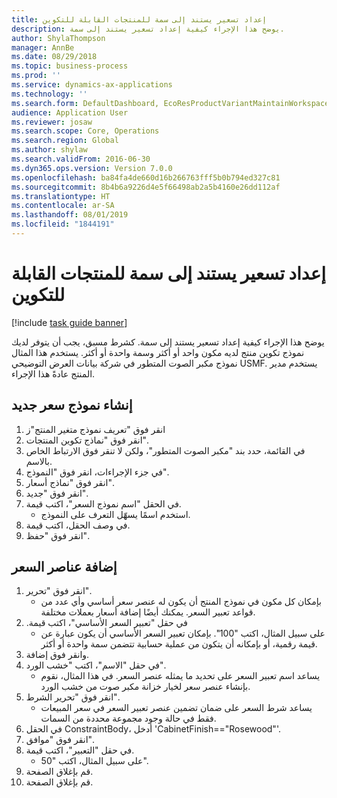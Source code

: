 ```yaml
---
title: إعداد تسعير يستند إلى سمة للمنتجات القابلة للتكوين
description: يوضح هذا الإجراء كيفية إعداد تسعير يستند إلى سمة.
author: ShylaThompson
manager: AnnBe
ms.date: 08/29/2018
ms.topic: business-process
ms.prod: ''
ms.service: dynamics-ax-applications
ms.technology: ''
ms.search.form: DefaultDashboard, EcoResProductVariantMaintainWorkspace, PCProductConfigurationModelListPage, PCPriceModelList, PCPriceModel, PCConstraintEditor
audience: Application User
ms.reviewer: josaw
ms.search.scope: Core, Operations
ms.search.region: Global
ms.author: shylaw
ms.search.validFrom: 2016-06-30
ms.dyn365.ops.version: Version 7.0.0
ms.openlocfilehash: ba84fa4de660d16b266763fff5b0b794ed327c81
ms.sourcegitcommit: 8b4b6a9226d4e5f66498ab2a5b4160e26dd112af
ms.translationtype: HT
ms.contentlocale: ar-SA
ms.lasthandoff: 08/01/2019
ms.locfileid: "1844191"
---
```

# <a name="set-up-attribute-based-pricing-for-configurable-products"></a>إعداد تسعير يستند إلى سمة للمنتجات القابلة للتكوين

[!include [task guide banner](../../includes/task-guide-banner.md)]

يوضح هذا الإجراء كيفية إعداد تسعير يستند إلى سمة. كشرط مسبق، يجب أن يتوفر لديك نموذج تكوين منتج لديه مكون واحد أو أكثر وسمة واحدة أو أكثر. يستخدم هذا المثال نموذج مكبر الصوت المتطور في شركة بيانات العرض التوضيحي USMF. يستخدم مدير المنتج عادةً هذا الإجراء.


## <a name="create-a-new-price-model"></a>إنشاء نموذج سعر جديد
1. انقر فوق "تعريف نموذج متغير المنتج"ز
2. انقر فوق "نماذج تكوين المنتجات".
3. في القائمة، حدد بند "مكبر الصوت المتطور"، ولكن لا تنقر فوق الارتباط الخاص بالاسم.
4. في جزء الإجراءات، انقر فوق "النموذج".
5. انقر فوق "نماذج أسعار".
6. انقر فوق "جديد".
7. في الحقل "اسم نموذج السعر"، اكتب قيمة.
    * استخدم اسمًا يسهّل التعرف على النموذج.  
8. في وصف الحقل، اكتب قيمة.
9. انقر فوق "حفظ".

## <a name="add-price-elements"></a>إضافة عناصر السعر
1. انقر فوق "تحرير".
    * بإمكان كل مكون في نموذج المنتج أن يكون له عنصر سعر أساسي وأي عدد من قواعد تعبير السعر. يمكنك أيضًا إضافة أسعار بعملات مختلفة.  
2. في حقل "‏‫تعبير السعر الأساسي"، اكتب قيمة.
    * على سبيل المثال، اكتب "100".   بإمكان تعبير السعر الأساسي أن يكون عبارة عن قيمة رقمية، أو بإمكانه أن يتكون من عملية حسابية تتضمن سمة واحدة أو أكثر.  
3. وانقر فوق إضافة.
4. في حقل "الاسم"، اكتب "خشب الورد".
    * يساعد اسم تعبير السعر على تحديد ما يمثله عنصر السعر. في هذا المثال، نقوم بإنشاء عنصر سعر لخيار خزانة مكبر صوت من خشب الورد.  
5. انقر فوق "تحرير الشرط".
    * يساعد شرط السعر على ضمان تضمين عنصر تعبير السعر في سعر المبيعات فقط في حالة وجود مجموعة محددة من السمات.  
6. في الحقل ConstraintBody، أدخل 'CabinetFinish=="Rosewood"'.
7. انقر فوق "موافق".
8. في حقل "التعبير"، اكتب قيمة.
    * على سبيل المثال، اكتب "50".  
9. قم بإغلاق الصفحة.
10. قم بإغلاق الصفحة.

